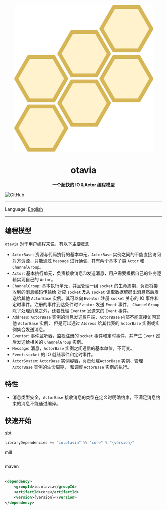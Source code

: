 <div align=center>
<img src="logo.drawio.svg" alt="otavia" >
</div>
<h1 align=center>otavia</h1>

<p align=center ><b>一个超快的 IO & Actor 编程模型</b></p>

![GitHub](https://img.shields.io/github/license/yankun1992/otavia)

<hr>

Language: [English](./README.md)

<hr>

## 编程模型

`otavia` 对于用户编程来说，有以下主要概念

- `ActorBase`: 资源与代码执行的基本单元，`ActorBase` 实例之间的不能直接访问对方资源，只能通过 `Message`
  进行通信，其有两个基本子类 `Actor` 和 `ChannelGroup`。
- `Actor`: 基本执行单元，负责接收消息和发送消息，用户需要根据自己的业务逻辑实现自己的 `Actor`。
- `ChannelGroup`: 基本执行单元，并且管理一组 `socket` 的生命周期，负责将接收到的消息编码传输给
  对应 `socket` 及从 `socket` 读取数据解码出消息然后发送给其他 `ActorBase` 实例。其可以向 `Eventor`
  注册 `socket` 关心的 IO 事件和定时事件。注册的事件到达条件时 `Eventor` 发送 `Event` 事件，
  `ChannelGroup` 除了处理消息之外，还要处理 `Eventor` 发送来的 `Event` 事件。
- `Address`: `ActorBase` 实例的消息发送客户端，`ActorBase` 内部不能直接访问其他 `ActorBase` 实例，
  但是可以通过 `Address` 给其代表的 `ActorBase` 实例或实例集合发送消息。
- `Eventor`: 事件监听器，监视注册的 `socket` 事件和定时事件，并产生 `Event` 然后发送给相关的
  `ChannelGroup` 实例。
- `Message`: 消息，`ActorBase` 实例之间通信的基本单位，不可变。
- `Event`: `socket` 的 IO 就绪事件和定时事件。
- `ActorSystem`: `ActorBase` 实例容器，负责创建`ActorBase` 实例、管理 `ActorBase` 实例的生命周期，
  和调度 `ActorBase` 实例的执行。

## 特性

- 消息类型安全，`ActorBase` 接收消息的类型在定义时明确约束，不满足消息约束的消息不能通过编译。

## 快速开始

sbt

```scala
libraryDependencies += "io.otavia" %% "core" % "{version}"
```

mill

```scala

```

maven

```xml

<dependency>
    <groupId>io.otavia</groupId>
    <artifactId>core</artifactId>
    <version>{version}</version>
</dependency>
```

